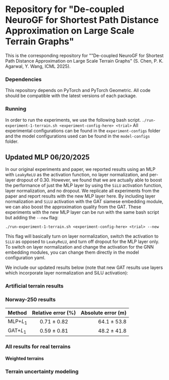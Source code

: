 # Repository for "De-coupled NeuroGF for Shortest Path Distance Approximation on Large Scale Terrain Graphs"
This is the corresponding repository for ""De-coupled NeuroGF for Shortest Path Distance Approximation on Large Scale Terrain Graphs" (S. Chen, P. K. Agarwal, Y. Wang, ICML 2025). 
### Dependencies
This repository depends on PyTorch and PyTorch Geometric. All code should be compatible with the latest versions of each package.

### Running 
In order to run the experiments, we use the following bash script.
`./run-experiment-1-terrain.sh <experiment-config-here> <trial>`
All experimental configurations can be found in the `experiment-configs` folder and the model configurations used can be found in the `model-configs` folder. 

## Updated MLP 06/20/2025
In our original experiments and paper, we reported results using an MLP with `LeakyReLU` as the activation function, no layer normalization, and per-layer dropout of 0.30. However, we found that we are actually able to boost the performance of just the MLP layer by using the `SiLU` activation function, layer normalization, and no dropout. 
We replicate all experiments from the paper and report results with the new MLP layer here. 
By including layer normalization and `SiLU` activation with the GAT siamese embedding module, we can also boost the approximation quality from the GAT. These experiments with the new MLP layer can be run with the same bash script but adding the `--new` flag: 

`./run-experiment-1-terrain.sh <experiment-config-here> <trial> --new`

This flag will basically turn on layer normalization, switch the activation to `SiLU` as opposed to `LeakyReLU`, and turn off dropout for the MLP layer only. To switch on layer normalization and change the activation for the GNN embedding modules, you can change them directly in the model configuration yaml. 

We include our updated results below (note that new GAT results use layers which incorporate layer normalization and SiLU activation):
### Artificial terrain results


### Norway-250 results
| **Method**      | **Relative error (%)** | **Absolute error (m)** |
|:----------------|:-----------------:|----------------:|
| MLP+$L_1$       | 0.71 $\pm$ 0.82   |  64.1 $\pm$ 53.8  |
| GAT+$L_1$       | 0.59 $\pm$ 0.81   | 48.2 $\pm$ 41.8   |

### All results for real terrains

#### Weighted terrains

### Terrain uncertainty modeling
